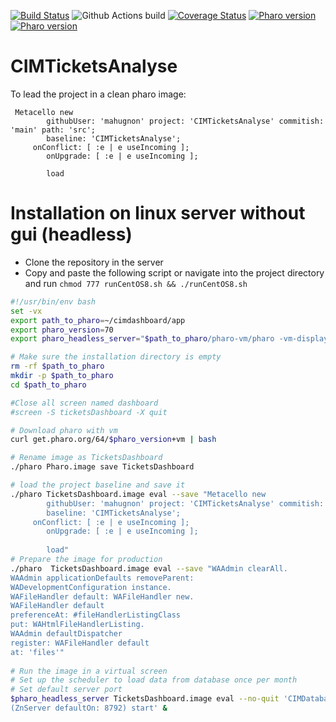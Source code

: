 
[![Build Status](https://travis-ci.com/mahugnon/CIMTicketsAnalyse.svg?branch=master)](https://travis-ci.com/mahugnon/CIMTicketsAnalyse)
![Github Actions build](https://github.com/mahugnon/CIMTicketsAnalyse/workflows/Github%20Actions%20build/badge.svg)
[![Coverage Status](https://coveralls.io/repos/github/mahugnon/CIMTicketsAnalyse/badge.svg)](https://coveralls.io/github/mahugnon/CIMTicketsAnalyse)
[![Pharo version](https://img.shields.io/badge/Pharo-7.0-%23aac9ff.svg)](https://pharo.org/download)
[![Pharo version](https://img.shields.io/badge/Pharo-8.0-%23aac9ff.svg)](https://pharo.org/download)

# CIMTicketsAnalyse
To lead the project in a clean pharo image:
```Smalltalk
 Metacello new
    	githubUser: 'mahugnon' project: 'CIMTicketsAnalyse' commitish: 'main' path: 'src';
    	baseline: 'CIMTicketsAnalyse';
	 onConflict: [ :e | e useIncoming ];
        onUpgrade: [ :e | e useIncoming ];
        
    	load
```
# Installation on linux server without gui (headless)
- Clone the repository in the server
- Copy and paste the following script or navigate into the project directory and run `chmod 777 runCentOS8.sh && ./runCentOS8.sh`
```bash
#!/usr/bin/env bash
set -vx
export path_to_pharo=~/cimdashboard/app
export pharo_version=70
export pharo_headless_server="$path_to_pharo/pharo-vm/pharo -vm-display-null -vm-sound-null --memory 512m"

# Make sure the installation directory is empty
rm -rf $path_to_pharo
mkdir -p $path_to_pharo
cd $path_to_pharo

#Close all screen named dashboard
#screen -S ticketsDashboard -X quit

# Download pharo with vm
curl get.pharo.org/64/$pharo_version+vm | bash

# Rename image as TicketsDashboard
./pharo Pharo.image save TicketsDashboard

# load the project baseline and save it
./pharo TicketsDashboard.image eval --save "Metacello new
    	githubUser: 'mahugnon' project: 'CIMTicketsAnalyse' commitish: 'master' path: 'src';
    	baseline: 'CIMTicketsAnalyse';
	 onConflict: [ :e | e useIncoming ];
        onUpgrade: [ :e | e useIncoming ];
        
    	load"
# Prepare the image for production
./pharo  TicketsDashboard.image eval --save "WAAdmin clearAll.
WAAdmin applicationDefaults removeParent:
WADevelopmentConfiguration instance.
WAFileHandler default: WAFileHandler new.
WAFileHandler default
preferenceAt: #fileHandlerListingClass
put: WAHtmlFileHandlerListing.
WAAdmin defaultDispatcher
register: WAFileHandler default
at: 'files'"
   
# Run the image in a virtual screen
# Set up the scheduler to load data from database once per month
# Set default server port
$pharo_headless_server TicketsDashboard.image eval --no-quit 'CIMDatabase scheduleUpdate
(ZnServer defaultOn: 8792) start' &

```


